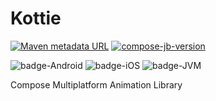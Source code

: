 # Kottie
[![Maven metadata URL](https://img.shields.io/maven-metadata/v?color=blue&metadataUrl=https://s01.oss.sonatype.org/service/local/repo_groups/public/content/io/github/ismai117/maven-metadata.xml&style=for-the-badge)](https://repo.maven.apache.org/maven2/io/github/ismai117//kottie/1.0.0)
[![compose-jb-version](https://img.shields.io/badge/compose--jb-1.5.10-blue)](https://github.com/JetBrains/compose-jb)

![badge-Android](https://img.shields.io/badge/Platform-Android-brightgreen)
![badge-iOS](https://img.shields.io/badge/Platform-iOS-lightgray)
![badge-JVM](https://img.shields.io/badge/Platform-JVM-orange)

Compose Multiplatform Animation Library



